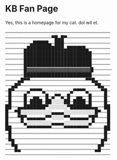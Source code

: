 # KB Fan Page

Yes, this is a homepage for my cat. dol wit et.

──────────────────────────────────
───────────────▀█▄█▀──────────────
────────▄█████▄─███───────────────
──────▄████████████▄██████▄───────
──────██████████████████████──────
──────██████████████████████──────
──────██████████████████████──────
──────█▓▓▓▓▓▓▓▓▓▓▓▓▓▓▓▓▓▓▓▓█──────
──────██████████████████████──────
────▄█▀▀──────────────────▀▀█▄────
──▄█▀────────────────────────▀█▄──
─█▀────▄▀▀▀▀▄────────▄▀▀▀▀▄────▀█─
─█────█──▄▄──█─▄▀▀▄─█──▄▄──█────█─
─█────█─████─██░░░░██─████─█────█─
██──▄▄███████▀░░░░░░▀███████▄▄──██
█──▀█░░░░░░░░░░▄▄▄▄░░░░░░░░░░█▀──█
█───▀█▀▄▄▄▄▄▄▀▀░░░░▀▀▄▄▄▄▄▄▀█▀───█
█────▀▄░░░░░░░░▄▄▄▄░░░░░░░░▄▀────█
██─────▀▀▀▀▀▀▀▀────▀▀▀▀▀▀▀▀─────██
─█──────────────────────────────█─
─█▄────────────────────────────▄█─
──█▄──────────────────────────▄█──
───█▄────────────────────────▄█───
──────────────────────────────────

